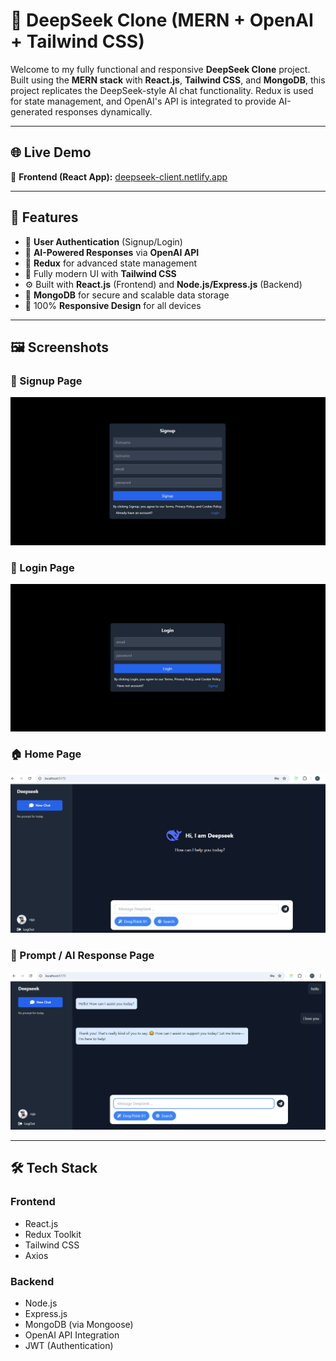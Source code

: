 # 🤖 DeepSeek Clone (MERN + OpenAI + Tailwind CSS)

Welcome to my fully functional and responsive **DeepSeek Clone** project. Built using the **MERN stack** with **React.js**, **Tailwind CSS**, and **MongoDB**, this project replicates the DeepSeek-style AI chat functionality. Redux is used for state management, and OpenAI's API is integrated to provide AI-generated responses dynamically.

---

## 🌐 Live Demo


🚀 **Frontend (React App):** [deepseek-client.netlify.app](https://deepseek-client.netlify.app/)

---

## 🚀 Features

- 🔐 **User Authentication** (Signup/Login)
- 🧠 **AI-Powered Responses** via **OpenAI API**
- 🧾 **Redux** for advanced state management
- 🎨 Fully modern UI with **Tailwind CSS**
- ⚙️ Built with **React.js** (Frontend) and **Node.js/Express.js** (Backend)
- 💾 **MongoDB** for secure and scalable data storage
- 📱 100% **Responsive Design** for all devices

---

## 🖼️ Screenshots

### 📝 Signup Page  
![Signup](./screenshots/signup.png)

### 🔐 Login Page  
![Login](./screenshots/login.png)

### 🏠 Home Page  
![Home](./screenshots/home.png)

### 💬 Prompt / AI Response Page  
![Prompt](./screenshots/prompt.png)

---

## 🛠️ Tech Stack

### **Frontend**
- React.js
- Redux Toolkit
- Tailwind CSS
- Axios

### **Backend**
- Node.js
- Express.js
- MongoDB (via Mongoose)
- OpenAI API Integration
- JWT (Authentication)
